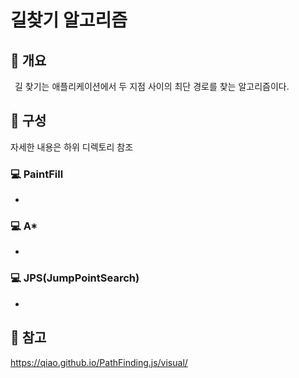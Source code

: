 # 길찾기 알고리즘
## 📢 개요
 길 찾기는 애플리케이션에서 두 지점 사이의 최단 경로를 찾는 알고리즘이다.
  
## 📑 구성
  자세한 내용은 하위 디렉토리 참조
  
### 💻 PaintFill
  -

### 💻 A*
  -

### 💻 JPS(JumpPointSearch)
  -

## 📌 참고
 
https://qiao.github.io/PathFinding.js/visual/
